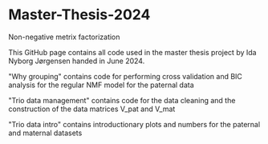 # Master-Thesis-2024
Non-negative metrix factorization

This GitHub page contains all code used in the master thesis project by Ida Nyborg Jørgensen handed in June 2024.

"Why grouping" contains code for performing cross validation and BIC analysis for the regular NMF model for the paternal data

"Trio data management" contains code for the data cleaning and the construction of the data matrices V_pat and V_mat

"Trio data intro" contains introductionary plots and numbers for the paternal and maternal datasets


